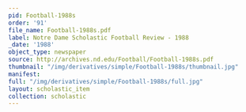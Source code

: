 ```yaml
---
pid: Football-1988s
order: '91'
file_name: Football-1988s.pdf
label: Notre Dame Scholastic Football Review - 1988
_date: '1988'
object_type: newspaper
source: http://archives.nd.edu/Football/Football-1988s.pdf
thumbnail: "/img/derivatives/simple/Football-1988s/thumbnail.jpg"
manifest:
full: "/img/derivatives/simple/Football-1988s/full.jpg"
layout: scholastic_item
collection: scholastic
---
```

